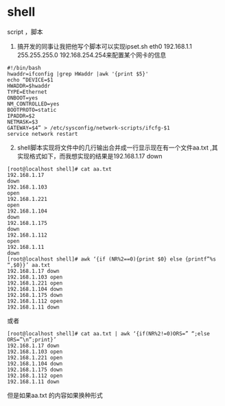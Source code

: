 # shell
script ，脚本

1. 搞开发的同事让我把他写个脚本可以实现ipset.sh eth0 192.168.1.1 255.255.255.0 192.168.254.254来配置某个网卡的信息

```
#!/bin/bash
hwaddr=ifconfig |grep HWaddr |awk '{print $5}'
echo “DEVICE=$1
HWADDR=$hwaddr
TYPE=Ethernet
ONBOOT=yes
NM_CONTROLLED=yes
BOOTPROTO=static
IPADDR=$2
NETMASK=$3
GATEWAY=$4” > /etc/sysconfig/network-scripts/ifcfg-$1
service network restart
```

2. shell脚本实现将文件中的几行输出合并成一行显示现在有一个文件aa.txt ,其实现格式如下，而我想实现的结果是192.168.1.17 down
```
[root@localhost shell]# cat aa.txt
192.168.1.17
down
192.168.1.103
open
192.168.1.221
open
192.168.1.104
down
192.168.1.175
down
192.168.1.112
open
192.168.1.11
down
[root@localhost shell]# awk ‘{if (NR%2==0){print $0} else {printf”%s “,$0}}’ aa.txt
192.168.1.17 down
192.168.1.103 open
192.168.1.221 open
192.168.1.104 down
192.168.1.175 down
192.168.1.112 open
192.168.1.11 down
```
或者

```
[root@localhost shell]# cat aa.txt | awk ‘{if(NR%2!=0)ORS=” “;else ORS=”\n”;print}’
192.168.1.17 down
192.168.1.103 open
192.168.1.221 open
192.168.1.104 down
192.168.1.175 down
192.168.1.112 open
192.168.1.11 down
```
但是如果aa.txt 的内容如果换种形式
